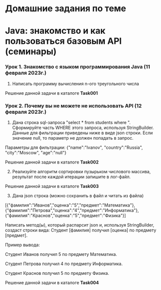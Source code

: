 ﻿# Домашние задания по теме #

# Java: знакомство и как пользоваться базовым API (семинары) #

### Урок 1. Знакомство с языком программирования Java (11 февраля 2023г.) ###

1. Написать программу вычисления n-ого треугольного числа

Решение данной задачи в каталоге **Task001**


### Урок 2. Почему вы не можете не использовать API (12 февраля 2023г.) ###

1. Дана строка sql-запроса "select * from students where ". Сформируйте часть WHERE этого запроса, используя StringBuilder.
Данные для фильтрации приведены ниже в виде json строки.
Если значение null, то параметр не должен попадать в запрос.

Параметры для фильтрации: {"name":"Ivanov", "country":"Russia", "city":"Moscow", "age":"null"}


Решение данной задачи в каталоге **Task002**


2. Реализуйте алгоритм сортировки пузырьком числового массива, результат после каждой итерации запишите в лог-файл.

Решение данной задачи в каталоге **Task003**

3. Дана json строка (можно сохранить в файл и читать из файла)

[{"фамилия":"Иванов","оценка":"5","предмет":"Математика"},{"фамилия":"Петрова","оценка":"4","предмет":"Информатика"},{"фамилия":"Краснов","оценка":"5","предмет":"Физика"}]

Написать метод(ы), который распарсит json и, используя StringBuilder, создаст строки вида: Студент [фамилия] получил [оценка] по предмету [предмет].

Пример вывода:

Студент Иванов получил 5 по предмету Математика.

Студент Петрова получил 4 по предмету Информатика.

Студент Краснов получил 5 по предмету Физика.

Решение данной задачи в каталоге **Task004**